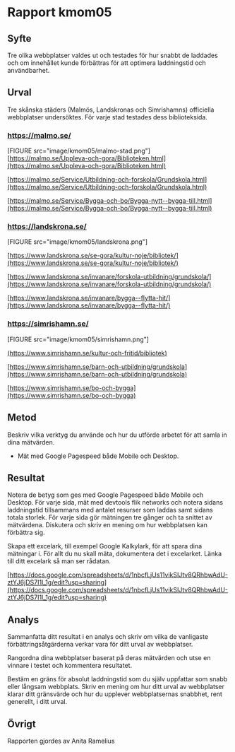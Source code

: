 ---
---
Rapport kmom05
=========================

Syfte
-----------------------

Tre olika webbplatser valdes ut och testades för hur snabbt de laddades och 
om innehållet kunde förbättras för att optimera laddningstid och användbarhet.



Urval
-----------------------
Tre skånska städers (Malmös, Landskronas och Simrishamns) officiella webbplatser undersöktes.
För varje stad testades dess biblioteksida.


### https://malmo.se/
[FIGURE src="image/kmom05/malmo-stad.png"]
[https://malmo.se/Uppleva-och-gora/Biblioteken.html](https://malmo.se/Uppleva-och-gora/Biblioteken.html)

[https://malmo.se/Service/Utbildning-och-forskola/Grundskola.html](https://malmo.se/Service/Utbildning-och-forskola/Grundskola.html)

[https://malmo.se/Service/Bygga-och-bo/Bygga-nytt--bygga-till.html](https://malmo.se/Service/Bygga-och-bo/Bygga-nytt--bygga-till.html)

### https://landskrona.se/
[FIGURE src="image/kmom05/landskrona.png"]

[https://www.landskrona.se/se-gora/kultur-noje/bibliotek/](https://www.landskrona.se/se-gora/kultur-noje/bibliotek/)

[https://www.landskrona.se/invanare/forskola-utbildning/grundskola/](https://www.landskrona.se/invanare/forskola-utbildning/grundskola/)

[https://www.landskrona.se/invanare/bygga--flytta-hit/](https://www.landskrona.se/invanare/bygga--flytta-hit/)

### https://simrishamn.se/
[FIGURE src="image/kmom05/simrishamn.png"]

[(https://www.simrishamn.se/kultur-och-fritid/bibliotek)](https://www.simrishamn.se/kultur-och-fritid/bibliotek)

[https://www.simrishamn.se/barn-och-utbildning/grundskola](https://www.simrishamn.se/barn-och-utbildning/grundskola)

[https://www.simrishamn.se/bo-och-bygga](https://www.simrishamn.se/bo-och-bygga)

Metod
-----------------------

Beskriv vilka verktyg du använde och hur du utförde arbetet för att samla in dina mätvärden.
 - Mät med Google Pagespeed både Mobile och Desktop.


Resultat
-----------------------

Notera de betyg som ges med Google Pagespeed både Mobile och Desktop.
För varje sida, mät med devtools flik networks och notera sidans laddningstid tillsammans med antalet resurser som laddas samt sidans totala storlek. För varje sida gör mätningen tre gånger och ta snittet av mätvärdena.
Diskutera och skriv en mening om hur webbplatsen kan förbättra sig.

Skapa ett excelark, till exempel Google Kalkylark, för att spara dina mätningar i.
För allt du nu skall mäta, dokumentera det i excelarket.
Länka till ditt excelark så man ser rådatan.

[https://docs.google.com/spreadsheets/d/1nbcfLjUs11vikSIJtv8QRhbwAdU-ztYJ6jDS7I1l_1g/edit?usp=sharing](https://docs.google.com/spreadsheets/d/1nbcfLjUs11vikSIJtv8QRhbwAdU-ztYJ6jDS7I1l_1g/edit?usp=sharing)


Analys
-----------------------

Sammanfatta ditt resultat i en analys och skriv om vilka de vanligaste förbättringsåtgärderna verkar vara för ditt urval av webbplatser.

Rangordna dina webbplatser baserat på deras mätvärden och utse en vinnare i testet och kommentera resultatet.

Bestäm en gräns för absolut laddningstid som du själv uppfattar som snabb eller långsam webbplats. Skriv en mening om hur ditt urval av webbplatser klarar ditt gränsvärde och hur du upplever webbplatsernas snabbhet, rent generellt, i ditt urval.




Övrigt
-----------------------

Rapporten gjordes av Anita Ramelius
